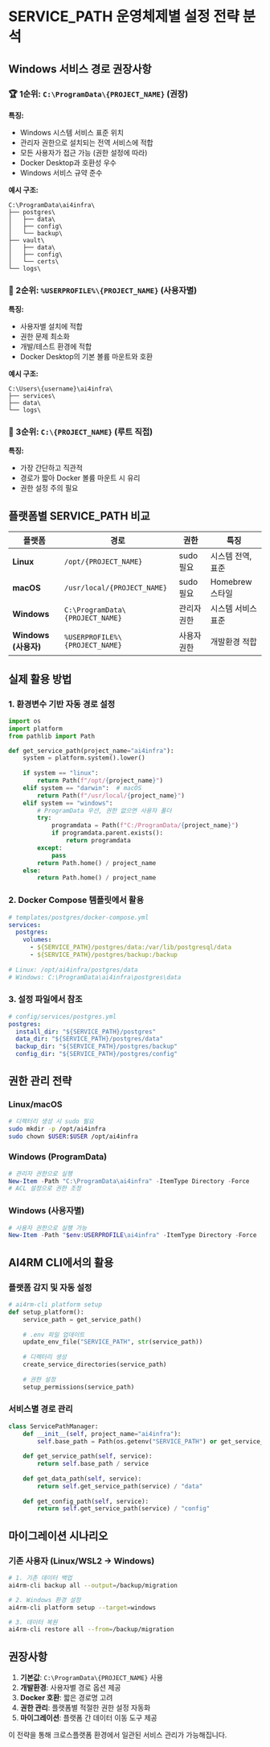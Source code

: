 # SERVICE_PATH 운영체제별 설정 전략 분석

## Windows 서비스 경로 권장사항

### 🏆 1순위: `C:\ProgramData\{PROJECT_NAME}` (권장)
**특징:**
- Windows 시스템 서비스 표준 위치
- 관리자 권한으로 설치되는 전역 서비스에 적합
- 모든 사용자가 접근 가능 (권한 설정에 따라)
- Docker Desktop과 호환성 우수
- Windows 서비스 규약 준수

**예시 구조:**
```
C:\ProgramData\ai4infra\
├── postgres\
│   ├── data\
│   ├── config\
│   └── backup\
├── vault\
│   ├── data\
│   ├── config\
│   └── certs\
└── logs\
```

### 🥈 2순위: `%USERPROFILE%\{PROJECT_NAME}` (사용자별)
**특징:**
- 사용자별 설치에 적합
- 권한 문제 최소화
- 개발/테스트 환경에 적합
- Docker Desktop의 기본 볼륨 마운트와 호환

**예시 구조:**
```
C:\Users\{username}\ai4infra\
├── services\
├── data\
└── logs\
```

### 🥉 3순위: `C:\{PROJECT_NAME}` (루트 직접)
**특징:**
- 가장 간단하고 직관적
- 경로가 짧아 Docker 볼륨 마운트 시 유리
- 권한 설정 주의 필요

## 플랫폼별 SERVICE_PATH 비교

| 플랫폼 | 경로 | 권한 | 특징 |
|--------|------|------|------|
| **Linux** | `/opt/{PROJECT_NAME}` | sudo 필요 | 시스템 전역, 표준 |
| **macOS** | `/usr/local/{PROJECT_NAME}` | sudo 필요 | Homebrew 스타일 |
| **Windows** | `C:\ProgramData\{PROJECT_NAME}` | 관리자 권한 | 시스템 서비스 표준 |
| **Windows (사용자)** | `%USERPROFILE%\{PROJECT_NAME}` | 사용자 권한 | 개발환경 적합 |

## 실제 활용 방법

### 1. 환경변수 기반 자동 경로 설정
```python
import os
import platform
from pathlib import Path

def get_service_path(project_name="ai4infra"):
    system = platform.system().lower()
    
    if system == "linux":
        return Path(f"/opt/{project_name}")
    elif system == "darwin":  # macOS
        return Path(f"/usr/local/{project_name}")
    elif system == "windows":
        # ProgramData 우선, 권한 없으면 사용자 폴더
        try:
            programdata = Path(f"C:/ProgramData/{project_name}")
            if programdata.parent.exists():
                return programdata
        except:
            pass
        return Path.home() / project_name
    else:
        return Path.home() / project_name
```

### 2. Docker Compose 템플릿에서 활용
```yaml
# templates/postgres/docker-compose.yml
services:
  postgres:
    volumes:
      - ${SERVICE_PATH}/postgres/data:/var/lib/postgresql/data
      - ${SERVICE_PATH}/postgres/backup:/backup
    
# Linux: /opt/ai4infra/postgres/data
# Windows: C:\ProgramData\ai4infra\postgres\data
```

### 3. 설정 파일에서 참조
```yaml
# config/services/postgres.yml
postgres:
  install_dir: "${SERVICE_PATH}/postgres"
  data_dir: "${SERVICE_PATH}/postgres/data"
  backup_dir: "${SERVICE_PATH}/postgres/backup"
  config_dir: "${SERVICE_PATH}/postgres/config"
```

## 권한 관리 전략

### Linux/macOS
```bash
# 디렉터리 생성 시 sudo 필요
sudo mkdir -p /opt/ai4infra
sudo chown $USER:$USER /opt/ai4infra
```

### Windows (ProgramData)
```powershell
# 관리자 권한으로 실행
New-Item -Path "C:\ProgramData\ai4infra" -ItemType Directory -Force
# ACL 설정으로 권한 조정
```

### Windows (사용자별)
```powershell
# 사용자 권한으로 실행 가능
New-Item -Path "$env:USERPROFILE\ai4infra" -ItemType Directory -Force
```

## AI4RM CLI에서의 활용

### 플랫폼 감지 및 자동 설정
```python
# ai4rm-cli platform setup
def setup_platform():
    service_path = get_service_path()
    
    # .env 파일 업데이트
    update_env_file("SERVICE_PATH", str(service_path))
    
    # 디렉터리 생성
    create_service_directories(service_path)
    
    # 권한 설정
    setup_permissions(service_path)
```

### 서비스별 경로 관리
```python
class ServicePathManager:
    def __init__(self, project_name="ai4infra"):
        self.base_path = Path(os.getenv("SERVICE_PATH") or get_service_path(project_name))
    
    def get_service_path(self, service):
        return self.base_path / service
    
    def get_data_path(self, service):
        return self.get_service_path(service) / "data"
    
    def get_config_path(self, service):
        return self.get_service_path(service) / "config"
```

## 마이그레이션 시나리오

### 기존 사용자 (Linux/WSL2 → Windows)
```bash
# 1. 기존 데이터 백업
ai4rm-cli backup all --output=/backup/migration

# 2. Windows 환경 설정
ai4rm-cli platform setup --target=windows

# 3. 데이터 복원
ai4rm-cli restore all --from=/backup/migration
```

## 권장사항

1. **기본값**: `C:\ProgramData\{PROJECT_NAME}` 사용
2. **개발환경**: 사용자별 경로 옵션 제공
3. **Docker 호환**: 짧은 경로명 고려
4. **권한 관리**: 플랫폼별 적절한 권한 설정 자동화
5. **마이그레이션**: 플랫폼 간 데이터 이동 도구 제공

이 전략을 통해 크로스플랫폼 환경에서 일관된 서비스 관리가 가능해집니다.
